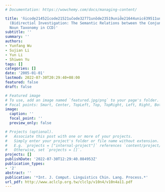 ```yaml
---
# Documentation: https://wowchemy.com/docs/managing-content/

title: 'n̆icode21452ĭcode21521uc̆ode32771unŏde23519unid̆e21644unicĕ39511unicŏ35657,:,unicod2̆4182unicode1̆015unicode1̆04unicode29̆8unicode203̆unicode245̆unicode3548̆unicode30340̆unicode35486̆unicode32681ŭnicode38364n̆icode20418ĭcode21644CCDŭnicode30340unŏde21517unid̆e35422unicĕ35486unicŏ32681unicod2̆0998unicode9̆006unicode3̆07unicode39̆5
  (Bidirectiol̆ Investigation: The Semantic Relations between the Conjuncts and the
  Noun Taxonomy in CCD)'
subtitle: ''
summary: ''
authors:
- Yunfang Wu
- Sujian Li
- Yun Li
- Shiwen Yu
tags: []
categories: []
date: '2005-01-01'
lastmod: 2022-07-30T20:29:40+08:00
featured: false
draft: false

# Featured image
# To use, add an image named `featured.jpg/png` to your page's folder.
# Focal points: Smart, Center, TopLeft, Top, TopRight, Left, Right, BottomLeft, Bottom, BottomRight.
image:
  caption: ''
  focal_point: ''
  preview_only: false

# Projects (optional).
#   Associate this post with one or more of your projects.
#   Simply enter your project's folder or file name without extension.
#   E.g. `projects = ["internal-project"]` references `content/project/deep-learning/index.md`.
#   Otherwise, set `projects = []`.
projects: []
publishDate: '2022-07-30T12:29:40.084953Z'
publication_types:
- '2'
abstract: ''
publication: '*Int. J. Comput. Linguistics Chin. Lang. Process.*'
url_pdf: http://www.aclclp.org.tw/clclp/v10n4/v10n4a11.pdf
---
```

